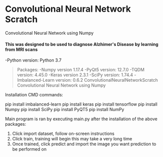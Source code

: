 # Convolutional Neural Network Scratch

Convolutional Neural Network using Numpy
#### This was designed to be used to diagnose Alzhimer's Disease by learning from MRI scans

-Python version: Python 3.7

>Packages:
-Numpy version 1.17.4
-PyQt5 version: 12.7.0
-TQDM version: 4.45.0
-Keras version 2.3.1
-SciPy version: 1.74.4
-Imbalanced-Learn version: 0.6.2
ConvolutionalNeuralNetworkScratch
Convolutional Neural Network using Numpy

Installation CMD commands:

pip install imbalanced-learn
pip install keras
pip install tensorflow
pip install Numpy
pip install SciPy
pip install PyQT5
pip install NumPy

Main program is ran by executing main.py after
the installation of the above packages:

1) Click import dataset, follow on-screen instructions
2) Click train, training will begin this may take a very long time
3) Once trained, click predict and import the image you want prediction to be performed on

